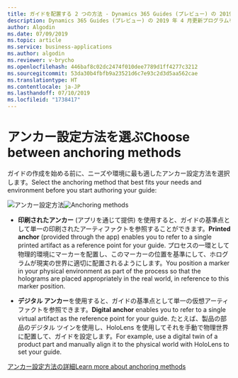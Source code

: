 ```yaml
---
title: ガイドを配置する 2 つの方法 - Dynamics 365 Guides (プレビュー) の 2019 年 4 月更新プログラムの機能
description: Dynamics 365 Guides (プレビュー) の 2019 年 4 月更新プログラムを使用すると、ガイドを配置する 2 つの方法から選択できます
author: Algodin
ms.date: 07/09/2019
ms.topic: article
ms.service: business-applications
ms.author: algodin
ms.reviewer: v-brycho
ms.openlocfilehash: 446baf8c02dc2474f010dee7789d1ff4277c3212
ms.sourcegitcommit: 53da30b4fbfb9a23521d6c7e93c2d3d5aa562cae
ms.translationtype: HT
ms.contentlocale: ja-JP
ms.lasthandoff: 07/10/2019
ms.locfileid: "1738417"
---
```

# <a name="choose-between-anchoring-methods"></a><span data-ttu-id="ec6b4-103">アンカー設定方法を選ぶ</span><span class="sxs-lookup"><span data-stu-id="ec6b4-103">Choose between anchoring methods</span></span>

<span data-ttu-id="ec6b4-104">ガイドの作成を始める前に、ニーズや環境に最も適したアンカー設定方法を選択します。</span><span class="sxs-lookup"><span data-stu-id="ec6b4-104">Select the anchoring method that best fits your needs and environment before you start authoring your guide:</span></span> 

<span data-ttu-id="ec6b4-105">![アンカー設定方法](media/choose-anchor-method.PNG "配置方法")</span><span class="sxs-lookup"><span data-stu-id="ec6b4-105">![Anchoring methods](media/choose-anchor-method.PNG "Alignment methods")</span></span>
    
   - <span data-ttu-id="ec6b4-106">**印刷されたアンカー** (アプリを通じて提供) を使用すると、ガイドの基準点として単一の印刷されたアーティファクトを参照することができます。</span><span class="sxs-lookup"><span data-stu-id="ec6b4-106">**Printed anchor** (provided through the app) enables you to refer to a single printed artifact as a reference point for your guide.</span></span> <span data-ttu-id="ec6b4-107">プロセスの一環として物理的環境にマーカーを配置し、このマーカーの位置を基準にして、ホログラムが現実の世界に適切に配置されるようにします。</span><span class="sxs-lookup"><span data-stu-id="ec6b4-107">You position a marker in your physical environment as part of the process so that the holograms are placed appropriately in the real world, in reference to this marker position.</span></span>

   - <span data-ttu-id="ec6b4-108">**デジタル アンカー**を使用すると、ガイドの基準点として単一の仮想アーティファクトを参照できます。</span><span class="sxs-lookup"><span data-stu-id="ec6b4-108">**Digital anchor** enables you to refer to a single virtual artifact as the reference point for your guide.</span></span> <span data-ttu-id="ec6b4-109">たとえば、製品の部品のデジタル ツインを使用し、HoloLens を使用してそれを手動で物理世界に配置して、ガイドを設定します。</span><span class="sxs-lookup"><span data-stu-id="ec6b4-109">For example, use a digital twin of a product part and manually align it to the physical world with HoloLens to set your guide.</span></span> 
   
[<span data-ttu-id="ec6b4-110">アンカー設定方法の詳細</span><span class="sxs-lookup"><span data-stu-id="ec6b4-110">Learn more about anchoring methods</span></span>](https://docs.microsoft.com/dynamics365/mixed-reality/guides/pc-authoring#choose-an-alignment-method)
